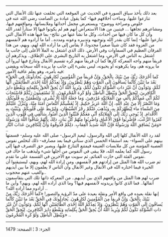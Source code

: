 ------------------------------------------------------------------------

بعد ذلك يأخذ سياق السورة في الحديث عن الموقعة التي تخلفت عنها تلك
الأنفال التي تنازعوا عليها، وساءت أخلاقهم فيها- كما يقول عبادة بن الصامت
رضي الله عنه في خلوص وصراحة ووضوح- ويستعرض مجمل أحداثها وملابساتها،
ومواقفهم فيها، ومشاعرهم تجاهها ... فيتبين من هذا الاستعراض أنهم هم لم
يكونوا فيها إلا ستاراً لقدر الله وأن كل ما كان فيها من أحداث، وكل ما نشأ
عنها من نتائج- بما فيها هذه الأنفال التي تنازعوا عليها- إنما كان بقدر
الله وتوجيهه وتدبيره وعونه ومدده.. أما ما أرادوه هم لأنفسهم من الغزوة
فقد كان شيئاً صغيراً محدوداً، لا يقاس إلى ما أراده الله لهم، وبهم، من هذا
الفرقان العظيم في السماوات وفي الأرض. ذلك الذي اشتغل به الملأ الأعلى إلى
جانب ما اشتغل به الناس في الأرض، وما اشتغل به التاريخ البشري على
الإطلاق.. ويذكرهم أن فريقاً منهم واجه المعركة كارهاً كما أن فريقاً منهم كره
تقسيم الأنفال وتنازع فيها ليروا أن ما يرونه هم، وما يكرهونه أو يحبونه،
ليس بشيء إلى جانب ما يريده الله سبحانه ويقضي فيه بأمره، وهو يعلم عاقبة
الأمور:  
«كَما أَخْرَجَكَ رَبُّكَ مِنْ بَيْتِكَ بِالْحَقِّ، وَإِنَّ فَرِيقاً مِنَ الْمُؤْمِنِينَ لَكارِهُونَ. يُجادِلُونَكَ فِي
الْحَقِّ بَعْدَ ما تَبَيَّنَ كَأَنَّما يُساقُونَ إِلَى الْمَوْتِ وَهُمْ يَنْظُرُونَ. وَإِذْ يَعِدُكُمُ اللَّهُ إِحْدَى
الطَّائِفَتَيْنِ أَنَّها لَكُمْ، وَتَوَدُّونَ أَنَّ غَيْرَ ذاتِ الشَّوْكَةِ تَكُونُ لَكُمْ، وَيُرِيدُ اللَّهُ أَنْ يُحِقَّ
الْحَقَّ بِكَلِماتِهِ وَيَقْطَعَ دابِرَ الْكافِرِينَ. لِيُحِقَّ الْحَقَّ وَيُبْطِلَ الْباطِلَ وَلَوْ كَرِهَ
الْمُجْرِمُونَ.. إِذْ تَسْتَغِيثُونَ رَبَّكُمْ فَاسْتَجابَ لَكُمْ أَنِّي مُمِدُّكُمْ بِأَلْفٍ مِنَ الْمَلائِكَةِ
مُرْدِفِينَ. وَما جَعَلَهُ اللَّهُ إِلَّا بُشْرى، وَلِتَطْمَئِنَّ بِهِ قُلُوبُكُمْ، وَمَا النَّصْرُ إِلَّا مِنْ عِنْدِ
اللَّهِ، إِنَّ اللَّهَ عَزِيزٌ حَكِيمٌ. إِذْ يُغَشِّيكُمُ النُّعاسَ أَمَنَةً مِنْهُ، وَيُنَزِّلُ عَلَيْكُمْ مِنَ
السَّماءِ ماء لِيُطَهِّرَكُمْ بِهِ، وَيُذْهِبَ عَنْكُمْ رِجْزَ الشَّيْطانِ، وَلِيَرْبِطَ عَلى قُلُوبِكُمْ، وَيُثَبِّتَ
بِهِ الْأَقْدامَ. إِذْ يُوحِي رَبُّكَ إِلَى الْمَلائِكَةِ أَنِّي مَعَكُمْ فَثَبِّتُوا الَّذِينَ آمَنُوا، سَأُلْقِي
فِي قُلُوبِ الَّذِينَ كَفَرُوا الرُّعْبَ، فَاضْرِبُوا فَوْقَ الْأَعْناقِ وَاضْرِبُوا مِنْهُمْ كُلَّ بَنانٍ. ذلِكَ
بِأَنَّهُمْ شَاقُّوا اللَّهَ وَرَسُولَهُ وَمَنْ يُشاقِقِ اللَّهَ وَرَسُولَهُ فَإِنَّ اللَّهَ شَدِيدُ الْعِقابِ. ذلِكُمْ
فَذُوقُوهُ وَأَنَّ لِلْكافِرِينَ عَذابَ النَّارِ» ..  
لقد رد الله الأنفال كلها إلى الله والرسول، ليعيد الرسول- صلى الله عليه
وسلم- قسمتها بينهم على السواء- بعد استبقاء الخمس الذي ستأتي فيما بعد
مصارفه- ذلك لتخلص نفوس العصبة المؤمنة من كل ملابسات الغنيمة فيمتنع
التنازع عليها، ويصير حق التصرف فيها إلى رسول الله كما يعلمه الله، فلا
يبقى في النفوس من أجلها شيء وليذهب ما حاك في نفوس الفئة التي حازت
الغنائم، ثم سويت مع الآخرين في القسمة على ما تقدم.  
ثم ضرب الله هذا المثل من إرادتهم هم لأنفسهم، ومن إرادة الله لهم، وبهم،
ليستيقنوا أن الخيرة فيما اختاره الله في الأنفال وغير الأنفال وأن الناس
لا يعلمون إلا ما بين أيديهم والغيب عنهم محجوب..  
ضرب لهم هذا المثل من واقعهم الذي بين أيديهم.. من المعركة ذاتها تلك التي
يتقاسمون أنفالها.. فما الذي كانوا يريدونه لأنفسهم فيها؟ وما الذي أراده
الله لهم، وبهم؟ وأين ما أرادوه مما أراده الله؟ ..  
إنها نقلة بعيده في واقع الأمر ونقلة بعيدة على مدّ الرؤية والتصور! «كَما
أَخْرَجَكَ رَبُّكَ مِنْ بَيْتِكَ بِالْحَقِّ، وَإِنَّ فَرِيقاً مِنَ الْمُؤْمِنِينَ لَكارِهُونَ. يُجادِلُونَكَ فِي الْحَقِّ
بَعْدَ ما تَبَيَّنَ كَأَنَّما يُساقُونَ إِلَى الْمَوْتِ وَهُمْ يَنْظُرُونَ. وَإِذْ يَعِدُكُمُ اللَّهُ إِحْدَى
الطَّائِفَتَيْنِ أَنَّها لَكُمْ، وَتَوَدُّونَ أَنَّ غَيْرَ ذاتِ الشَّوْكَةِ تَكُونُ لَكُمْ وَيُرِيدُ اللَّهُ أَنْ يُحِقَّ
الْحَقَّ بِكَلِماتِهِ وَيَقْطَعَ دابِرَ الْكافِرِينَ. لِيُحِقَّ الْحَقَّ وَيُبْطِلَ الْباطِلَ وَلَوْ كَرِهَ
الْمُجْرِمُونَ» ..

------------------------------------------------------------------------

الجزء: 3 ¦ الصفحة: 1479
